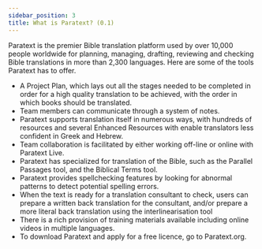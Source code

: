```yaml
---
sidebar_position: 3
title: What is Paratext? (0.1)
---
```

Paratext is the premier Bible translation platform used by over 10,000 people worldwide for planning, managing, drafting, reviewing and checking Bible translations in more than 2,300 languages. Here are some of the tools Paratext has to offer.

- A Project Plan, which lays out all the stages needed to be completed in order for a high quality translation to be achieved, with the order in which books should be translated.
- Team members can communicate through a system of notes.
- Paratext supports translation itself in numerous ways, with hundreds of resources and several Enhanced Resources with enable translators less confident in Greek and Hebrew.
- Team collaboration is facilitated by either working off-line or online with Paratext Live.
- Paratext has specialized for translation of the Bible, such as the Parallel Passages tool, and the Biblical Terms tool.
- Paratext provides spellchecking features by looking for abnormal patterns to detect potential spelling errors.
- When the text is ready for a translation consultant to check, users can prepare a written back translation for the consultant, and/or prepare a more literal back translation using the interlinearisation tool
- There is a rich provision of training materials available including online videos in multiple languages.
- To download Paratext and apply for a free licence, go to Paratext.org.

